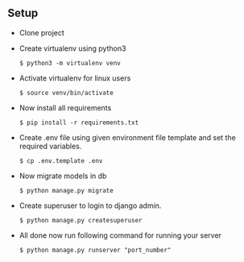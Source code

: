 ## Setup

* Clone project
* Create virtualenv using python3

    `$ python3 -m virtualenv venv`

* Activate virtualenv for linux users

    `$ source venv/bin/activate`

* Now install all requirements

    `$ pip install -r requirements.txt`
 
* Create .env file using given environment file template and set the required variables.

    `$ cp .env.template .env`

* Now migrate models in db

    `$ python manage.py migrate`
    
* Create superuser to login to django admin.

    `$ python manage.py createsuperuser`
    
* All done now run following command for running your server

    `$ python manage.py runserver "port_number"`
    
